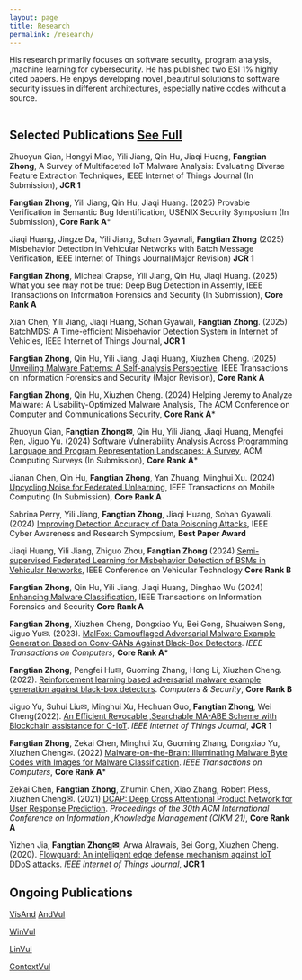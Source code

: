 ```yaml
---
layout: page
title: Research
permalink: /research/
---
```


His research primarily focuses on software security, program analysis, ,machine learning for cybersecurity. He has published two ESI 1% highly cited papers. He enjoys developing novel ,beautiful solutions to software security issues in different architectures, especially native codes without a source. 
<hr style="clear:both;visibility: hidden;" />


## Selected Publications [See Full](https://scholar.google.com.hk/citations?user=byrWN40AAAAJ&hl=zh-CN&oi=ao)

Zhuoyun Qian, Hongyi Miao, Yili Jiang, Qin Hu, Jiaqi Huang, **Fangtian Zhong**, A Survey of Multifaceted IoT Malware Analysis: Evaluating Diverse Feature Extraction Techniques, IEEE Internet of Things Journal (In Submission), **JCR 1**

**Fangtian Zhong**, Yili Jiang, Qin Hu, Jiaqi Huang. (2025) Provable Verification in Semantic Bug Identification, USENIX Security Symposium (In Submission),  **Core Rank A***

Jiaqi Huang, Jingze Da, Yili Jiang, Sohan Gyawali, **Fangtian Zhong** (2025) Misbehavior Detection in Vehicular Networks with Batch Message Verification, IEEE Internet of Things Journal(Major Revision) **JCR 1**

**Fangtian Zhong**, Micheal Crapse, Yili Jiang, Qin Hu, Jiaqi Huang. (2025) What you see may not be true: Deep Bug Detection in Assemly, IEEE Transactions on Information Forensics and Security (In Submission), **Core Rank A**

Xian Chen, Yili Jiang, Jiaqi Huang, Sohan Gyawali, **Fangtian Zhong**. (2025) BatchMDS: A Time-efficient Misbehavior Detection System in Internet of Vehicles, IEEE Internet of Things Journal, **JCR 1**

**Fangtian Zhong**, Qin Hu, Yili Jiang, Jiaqi Huang, Xiuzhen Cheng. (2025) [Unveiling Malware Patterns: A Self-analysis
Perspective](https://arxiv.org/abs/2501.06071), IEEE Transactions on Information Forensics and Security (Major Revision), **Core Rank A**

**Fangtian Zhong**, Qin Hu, Xiuzhen Cheng. (2024) Helping Jeremy to Analyze Malware: A Usability-Optimized Malware Analysis, The ACM Conference on Computer and Communications Security, **Core Rank A***

Zhuoyun Qian, **Fangtian Zhong✉**, Qin Hu, Yili Jiang, Jiaqi Huang, Mengfei Ren, Jiguo Yu. (2024) [Software Vulnerability Analysis Across Programming
Language and Program Representation Landscapes: A Survey](https://arxiv.org/pdf/2503.20244), ACM Computing Surveys (In Submission), **Core Rank A***

Jianan Chen, Qin Hu, **Fangtian Zhong**, Yan Zhuang, Minghui Xu. (2024) [Upcycling Noise for Federated Unlearning](https://arxiv.org/abs/2412.05529), IEEE Transactions on Mobile Computing (In Submission), **Core Rank A**

Sabrina Perry, Yili Jiang, **Fangtian Zhong**, Jiaqi Huang, Sohan Gyawali. (2024) [Improving Detection Accuracy of Data Poisoning Attacks](https://ieeexplore.ieee.org/abstract/document/10778755), IEEE Cyber Awareness and Research Symposium, **Best Paper Award**

Jiaqi Huang, Yili Jiang, Zhiguo Zhou, **Fangtian Zhong** (2024) [Semi-supervised Federated Learning for Misbehavior Detection of BSMs in Vehicular Networks](https://ieeexplore.ieee.org/abstract/document/10757542), IEEE Conference on Vehicular Technology **Core Rank B**

**Fangtian Zhong**, Qin Hu, Yili Jiang, Jiaqi Huang, Dinghao Wu (2024) [Enhancing Malware Classification](https://ieeexplore.ieee.org/abstract/document/10609414?casa_token=vI8JMXFN3UYAAAAA:HRTwIHEfxYGGF8YsxgVbPoynVkj9H1DykPkRVn5tGpzN2vq1uQw4hPFgTOPXpNNrIXiw4b0TlQ), IEEE Transactions on Information Forensics and Security **Core Rank A**

**Fangtian Zhong**, Xiuzhen Cheng, Dongxiao Yu, Bei Gong, Shuaiwen Song, Jiguo Yu✉. (2023). [MalFox: Camouflaged Adversarial Malware Example Generation Based on Conv-GANs Against Black-Box Detectors](https://ieeexplore.ieee.org/abstract/document/10017127/). *IEEE Transactions on Computers*, **Core Rank A***

**Fangtian Zhong**, Pengfei Hu✉, Guoming Zhang, Hong Li, Xiuzhen Cheng. (2022). [Reinforcement learning based adversarial malware example generation against black-box detectors](https://ieeexplore.ieee.org/abstract/document/9090824). *Computers & Security*, **Core Rank B**

Jiguo Yu,  Suhui Liu✉, Minghui Xu, Hechuan Guo, **Fangtian Zhong**, Wei Cheng(2022). [An Efficient Revocable ,Searchable MA-ABE Scheme with Blockchain assistance for C-IoT](https://ieeexplore.ieee.org/abstract/document/9920181). *IEEE Internet of Things Journal*,  **JCR 1**

**Fangtian Zhong**, Zekai Chen, Minghui Xu, Guoming Zhang, Dongxiao Yu, Xiuzhen Cheng✉. (2022) [Malware-on-the-Brain: Illuminating Malware Byte Codes with Images for Malware Classification](https://ieeexplore.ieee.org/abstract/document/9737370). *IEEE Transactions on Computers*, **Core Rank A***

Zekai Chen, **Fangtian Zhong**, Zhumin Chen, Xiao Zhang, Robert Pless, Xiuzhen Cheng✉. (2021) [DCAP: Deep Cross Attentional Product Network for User Response Prediction](https://dl.acm.org/doi/abs/10.1145/3459637.3482246). *Proceedings of the 30th ACM International Conference on Information ,Knowledge Management (CIKM 21)*,  **Core Rank A**

Yizhen Jia, **Fangtian Zhong✉**, Arwa Alrawais, Bei Gong, Xiuzhen Cheng. (2020). [Flowguard: An intelligent edge defense mechanism against IoT DDoS attacks](https://ieeexplore.ieee.org/abstract/document/9090824). *IEEE Internet of Things Journal*, **JCR 1**


## Ongoing Publications

[VisAnd]()
[AndVul]()

[WinVul]()

[LinVul]() 

[ContextVul]()
